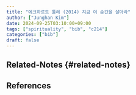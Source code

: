 ```yaml
---
title: "에크하르트 톨레 (2014) 지금 이 순간을 살아라"
author: ["Junghan Kim"]
date: 2024-09-25T03:10:00+09:00
tags: ["spirituality", "bib", "c214"]
categories: ["bib"]
draft: false
---
```


<!--more-->


## Related-Notes {#related-notes}

## References

<style>.csl-entry{text-indent: -1.5em; margin-left: 1.5em;}</style><div class="csl-bib-body">
</div>
